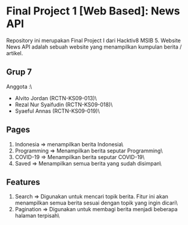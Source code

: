 # Final Project 1 [Web Based]: News API

Repository ini merupakan Final Project I dari Hacktiv8 MSIB 5. Website News API adalah sebuah website yang menampilkan kumpulan berita / artikel.

## Grup 7
Anggota :\
- Alvito Jordan (RCTN-KS09-013)\
- Rezal Nur Syaifudin (RCTN-KS09-018)\
- Syaeful Annas (RCTN-KS09-019)\

## Pages
1. Indonesia => menampilkan berita Indonesia\
2. Programming => Menampilkan berita seputar Programming\
3. COVID-19 => Menampilkan berita seputar COVID-19\
4. Saved => Menampilkan semua berita yang sudah disimpan\

## Features
1. Search => Digunakan untuk mencari topik berita. Fitur ini akan menampilkan semua berita sesuai dengan topik yang ingin dicari\
2. Pagination => Digunakan untuk membagi berita menjadi beberapa halaman terpisah\